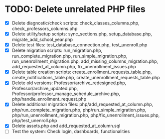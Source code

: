 # TODO: Delete unrelated PHP files

- [x] Delete diagnostic/check scripts: check_classes_columns.php, check_professors_columns.php
- [x] Delete utility/setup scripts: sync_sections.php, setup_database.php, migrate_add_school_year.php
- [x] Delete test files: test_database_connection.php, test_unenroll.php
- [x] Delete migration scripts: run_migration.php, run_complete_migration.php, run_simple_migration.php, run_unenrollment_migration.php, add_missing_columns_migration.php, add_requested_at_column.php, fix_unenrollment_issues.php
- [x] Delete table creation scripts: create_enrollment_requests_table.php, create_notifications_table.php, create_unenrollment_requests_table.php
- [x] Delete old versions: Professor/archive_redesigned.php, Professor/archive_updated.php, Professor/professor_manage_schedule_archive.php, php/handle_enrollment_request.php
- [x] Delete additional migration files: php/add_requested_at_column.php, php/run_complete_migration.php, php/run_simple_migration.php, php/run_unenrollment_migration.php, php/fix_unenrollment_issues.php, php/test_unenroll.php
- [x] Delete assets.php and add_requested_at_column.sql
- [ ] Test the system: Check login, dashboards, functionalities
